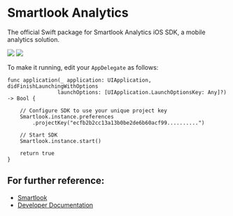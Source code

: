 # Smartlook Analytics

The official Swift package for Smartlook Analytics iOS SDK, a mobile analytics solution.

[![](https://img.shields.io/endpoint?url=https%3A%2F%2Fswiftpackageindex.com%2Fapi%2Fpackages%2Fsmartlook%2Fanalytics-swift-package%2Fbadge%3Ftype%3Dswift-versions)](https://swiftpackageindex.com/smartlook/analytics-swift-package) [![](https://img.shields.io/endpoint?url=https%3A%2F%2Fswiftpackageindex.com%2Fapi%2Fpackages%2Fsmartlook%2Fanalytics-swift-package%2Fbadge%3Ftype%3Dplatforms)](https://swiftpackageindex.com/smartlook/analytics-swift-package)

To make it running, edit your `AppDelegate` as follows:

```
func application(_ application: UIApplication, didFinishLaunchingWithOptions
                launchOptions: [UIApplication.LaunchOptionsKey: Any]?) -> Bool {

    // Configure SDK to use your unique project key
    Smartlook.instance.preferences
        .projectKey("ecfb2b2cc13a13b0be2de6b60acf99..........")

    // Start SDK
    Smartlook.instance.start()

    return true
}
```

## For further reference: 
- [Smartlook](https://smartlook.com)
- [Developer Documentation](https://mobile.developer.smartlook.com/)